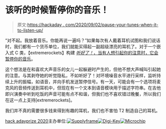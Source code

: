 # 该听的时候暂停你的音乐！

> 原文:[https://hackaday . com/2020/09/02/pause-your-tunes-when-it-to-listen-up/](https://hackaday.com/2020/09/02/pause-your-tunes-when-it-is-time-to-listen-up/)

“对不起。我放着音乐。你能再说一遍吗？”如果每次有人戴着耳机试图和我们说话时，我们都有一个货币单位，我们就能买得起一副超级漂亮的耳机了。对于一个嵌入式 C 类，【extremerockets】构建 [*听好了！*，当有人想引起你的注意时，它会暂停你的音乐](https://hackaday.io/project/172109-listen-up)。

这个想法是在和喜欢大声音乐的女儿一起躲避时产生的，但他不想大声喊叫引起她的注意。与其剥夺她的听觉隐私，不如听好了！对环境噪音水平进行采样，监听持续上升的振幅，如语音，并向手机发送暂停信号。有一天，可能会有一个选项将麦克风的音频传送到耳机中，但现在有一个文本到语音模块用于描述字符串。在吉他即兴演奏中听到吃饭的声音可能有点不和谐，但我们也不喜欢错过晚餐，所以我们在这一点上支持[extremerockets]。

我们并不真的需要很多钱来得到有趣的耳机，我们也不害怕 T2 制造自己的耳机。

[hack adayprize 2020](https://prize.supplyframe.com)主办单位:[![Supplyframe](../Images/193ca31946d20fcfa39296cb816a4c50.png)](https://supplyframe.com/)[![Digi-Key](../Images/4fc24a8a6b4498aecfe987b00009d192.png)](https://www.digikey.com/)[![Microchip](../Images/8dd361210bbb0e5592c24f87e4e2267e.png)](https://www.microchip.com/)